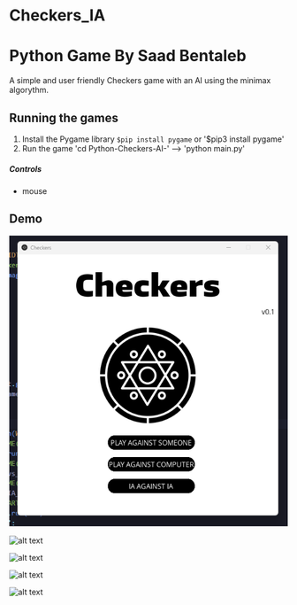 # Checkers_IA

# Python Game By Saad Bentaleb

A simple and user friendly Checkers game with an AI using the minimax algorythm.

## Running the games
1. Install the Pygame library `$pip install pygame` or '$pip3 install pygame'
2. Run the game 'cd Python-Checkers-AI-' --> 'python main.py'

##### Controls
* mouse

## Demo
![alt text](https://github.com/SAAD-BEN/Checkers_IA/blob/main/screenshots/1.png?raw=true)

![alt text](https://github.com/SAAD-BEN/Checkers_IA/tree/main/screenshots/2.png?raw=true)

![alt text](https://github.com/SAAD-BEN/Checkers_IA/tree/main/screenshots/3.png?raw=true)

![alt text](https://github.com/SAAD-BEN/Checkers_IA/tree/main/screenshots/4.png?raw=true)

![alt text](https://github.com/SAAD-BEN/Checkers_IA/tree/main/screenshots/5.png?raw=true)
